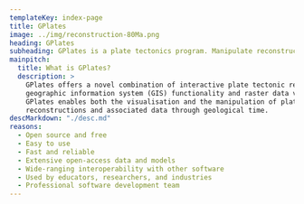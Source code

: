 ```yaml
---
templateKey: index-page
title: GPlates
image: ../img/reconstruction-80Ma.png
heading: GPlates
subheading: GPlates is a plate tectonics program. Manipulate reconstructions of geological and paleogeographic features through geological time. Interactively visualize vector, raster and volume data. PyGPlates is the GPlates Python library. Get fine-grained access to GPlates functionality in your Python scripts.
mainpitch:
  title: What is GPlates?
  description: >
    GPlates offers a novel combination of interactive plate tectonic reconstructions, 
    geographic information system (GIS) functionality and raster data visualisation. 
    GPlates enables both the visualisation and the manipulation of plate tectonic 
    reconstructions and associated data through geological time.
descMarkdown: "./desc.md"
reasons:
  - Open source and free
  - Easy to use
  - Fast and reliable
  - Extensive open-access data and models
  - Wide-ranging interoperability with other software
  - Used by educators, researchers, and industries
  - Professional software development team
---
```


